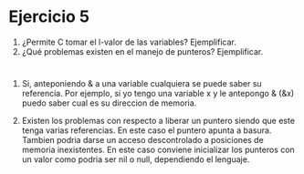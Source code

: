 # Ejercicio 5

1. ¿Permite C tomar el l-valor de las variables? Ejemplificar.
2. ¿Qué problemas existen en el manejo de punteros? Ejemplificar.

#

1. Si, anteponiendo & a una variable cualquiera se puede saber su referencia. Por ejemplo, si yo tengo una variable x y le antepongo & (&x) puedo saber cual es su direccion de memoria.

2. Existen los problemas con respecto a liberar un puntero siendo que este tenga varias referencias. En este caso el puntero apunta a basura. Tambien podria darse un acceso descontrolado a posiciones de memoria inexistentes. En este caso conviene inicializar los punteros con un valor como podria ser nil o null, dependiendo el lenguaje.
